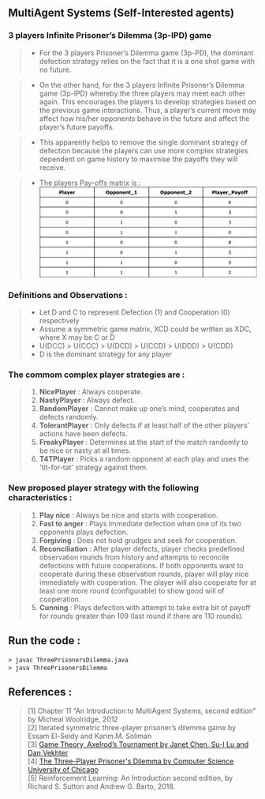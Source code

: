 ## MultiAgent Systems (Self-Interested agents)
### 3 players Infinite Prisoner’s Dilemma (3p-IPD) game
> - For the 3 players Prisoner’s Dilemma game (3p-PD), the dominant defection strategy relies on the fact that it is a one shot game with no future.

> - On the other hand, for the 3 players Infinite Prisoner’s Dilemma game (3p-IPD) whereby the three players may meet each other again.  This encourages the players to develop strategies based on the previous game interactions.  Thus, a player’s current move may affect how his/her opponents behave in the future and affect the player’s future payoffs.

> - This apparently helps to remove the single dominant strategy of defection because the players can use more complex strategies dependent on game history to maximise the payoffs they will receive.

> - The players Pay-offs matrix is :
![alt text](https://github.com/samaujs/Artificial-Intelligence/blob/main/3PD/Pay-offs%20Matrix.png?raw=true)

### Definitions and Observations :

> - Let D and C to represent Defection (1) and Cooperation (0) respectively
> - Assume a symmetric game matrix, XCD could be written as XDC, where X may be C or D
> - U(DCC) > U(CCC) > U(DCD) > U(CCD) > U(DDD) > U(CDD)
> - D is the dominant strategy for any player

### The commom complex player strategies are :

> 1. **NicePlayer** : Always cooperate.
> 2. **NastyPlayer** : Always defect.
> 3. **RandomPlayer** : Cannot make up one’s mind, cooperates and defects randomly.
> 4. **TolerantPlayer** : Only defects if at least half of the other players' actions have been defects.
> 5. **FreakyPlayer** : Determines at the start of the match randomly to be nice or nasty at all times.
> 6. **T4TPlayer** : Picks a random opponent at each play and uses the 'tit-for-tat' strategy against them.

### New proposed player strategy with the following characteristics :
> 1. **Play nice** : Always be nice and starts with cooperation.
> 2. **Fast to anger** : Plays immediate defection when one of its two opponents plays defection.
> 3. **Forgiving** : Does not hold grudges and seek for cooperation.
> 4. **Reconciliation** : After player defects, player checks predefined observation rounds from history and attempts to reconcile defections with future cooperations.  If both opponents want to cooperate during these observation rounds, player will play nice immediately with cooperation.  The player will also cooperate for at least one more round (configurable) to show good will of cooperation.
> 5. **Cunning** : Plays defection with attempt to take extra bit of payoff for rounds greater than 109 (last round if there are 110 rounds).

## Run the code :
```
> javac ThreePrisonersDilemma.java
> java ThreePrisonersDilemma
```

## References :<br>
>[1] Chapter 11 “An Introduction to MultiAgent Systems, second edition” by Micheal Woolridge, 2012<br>
>[2] Iterated symmetric three-player prisoner’s dilemma game by Essam El-Seidy and Karim.M. Soliman<br>
>[3] [Game Theory, Axelrod’s Tournament by Janet Chen, Su-I Lu and Dan Vekhter](https://cs.stanford.edu/people/eroberts/courses/soco/projects/1998-99/game-theory/axelrod.html)<br>
>[4] [The Three-Player Prisoner's Dilemma by Computer Science University of Chicago](https://www.classes.cs.uchicago.edu/archive/1998/fall/CS105/Project/node6.html)<br>
>[5] Reinforcement Learning: An Introduction second edition, by Richard S. Sutton and Andrew G. Barto, 2018.<br>
